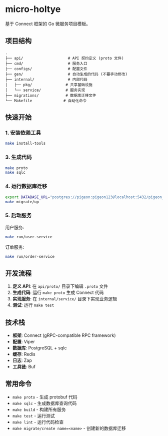 # micro-holtye

基于 Connect 框架的 Go 微服务项目模板。

## 项目结构

```
.
├── api/                    # API 契约定义 (proto 文件)
├── cmd/                    # 服务入口
├── configs/                # 配置文件
├── gen/                    # 自动生成的代码 (不要手动修改)
├── internal/               # 内部代码
│   ├── pkg/               # 共享基础设施
│   └── service/           # 服务实现
├── migrations/            # 数据库迁移文件
└── Makefile              # 自动化命令
```

## 快速开始

### 1. 安装依赖工具

```bash
make install-tools
```

### 3. 生成代码

```bash
make proto
make sqlc
```

### 4. 运行数据库迁移

```bash
export DATABASE_URL="postgres://pigeon:pigeon123@localhost:5432/pigeon_db?sslmode=disable"
make migrate/up
```

### 5. 启动服务

用户服务:
```bash
make run/user-service
```

订单服务:
```bash
make run/order-service
```

## 开发流程

1. **定义 API**: 在 `api/proto/` 目录下编辑 `.proto` 文件
2. **生成代码**: 运行 `make proto` 生成 Connect 代码
3. **实现服务**: 在 `internal/service/` 目录下实现业务逻辑
4. **测试**: 运行 `make test`

## 技术栈

- **框架**: Connect (gRPC-compatible RPC framework)
- **配置**: Viper
- **数据库**: PostgreSQL + sqlc
- **缓存**: Redis
- **日志**: Zap
- **工具链**: Buf

## 常用命令

- `make proto` - 生成 protobuf 代码
- `make sqlc` - 生成数据库查询代码
- `make build` - 构建所有服务
- `make test` - 运行测试
- `make lint` - 运行代码检查
- `make migrate/create name=<name>` - 创建新的数据库迁移